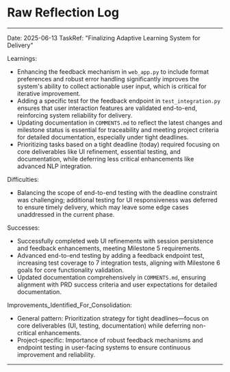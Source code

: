 # Raw Reflection Log

---

Date: 2025-06-13 TaskRef: "Finalizing Adaptive Learning System for Delivery"

Learnings:

- Enhancing the feedback mechanism in `web_app.py` to include format preferences and robust error handling significantly
  improves the system's ability to collect actionable user input, which is critical for iterative improvement.
- Adding a specific test for the feedback endpoint in `test_integration.py` ensures that user interaction features are
  validated end-to-end, reinforcing system reliability for delivery.
- Updating documentation in `COMMENTS.md` to reflect the latest changes and milestone status is essential for
  traceability and meeting project criteria for detailed documentation, especially under tight deadlines.
- Prioritizing tasks based on a tight deadline (today) required focusing on core deliverables like UI refinement,
  essential testing, and documentation, while deferring less critical enhancements like advanced NLP integration.

Difficulties:

- Balancing the scope of end-to-end testing with the deadline constraint was challenging; additional testing for UI
  responsiveness was deferred to ensure timely delivery, which may leave some edge cases unaddressed in the current
  phase.

Successes:

- Successfully completed web UI refinements with session persistence and feedback enhancements, meeting Milestone 5
  requirements.
- Advanced end-to-end testing by adding a feedback endpoint test, increasing test coverage to 7 integration tests,
  aligning with Milestone 6 goals for core functionality validation.
- Updated documentation comprehensively in `COMMENTS.md`, ensuring alignment with PRD success criteria and user
  expectations for detailed documentation.

Improvements_Identified_For_Consolidation:

- General pattern: Prioritization strategy for tight deadlines—focus on core deliverables (UI, testing, documentation)
  while deferring non-critical enhancements.
- Project-specific: Importance of robust feedback mechanisms and endpoint testing in user-facing systems to ensure
  continuous improvement and reliability.

---
